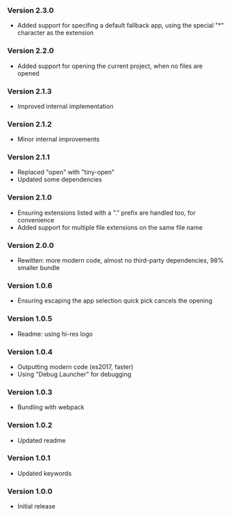 ### Version 2.3.0
- Added support for specifing a default fallback app, using the special "*" character as the extension

### Version 2.2.0
- Added support for opening the current project, when no files are opened

### Version 2.1.3
- Improved internal implementation

### Version 2.1.2
- Minor internal improvements

### Version 2.1.1
- Replaced "open" with "tiny-open"
- Updated some dependencies

### Version 2.1.0
- Ensuring extensions listed with a "." prefix are handled too, for convenience
- Added support for multiple file extensions on the same file name

### Version 2.0.0
- Rewitten: more modern code, almost no third-party dependencies, 98% smaller bundle

### Version 1.0.6
- Ensuring escaping the app selection quick pick cancels the opening

### Version 1.0.5
- Readme: using hi-res logo

### Version 1.0.4
- Outputting modern code (es2017, faster)
- Using "Debug Launcher" for debugging

### Version 1.0.3
- Bundling with webpack

### Version 1.0.2
- Updated readme

### Version 1.0.1
- Updated keywords

### Version 1.0.0
- Initial release
